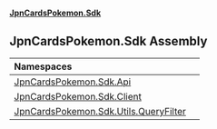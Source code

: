#### [JpnCardsPokemon.Sdk](index.md 'index')

## JpnCardsPokemon.Sdk Assembly

| Namespaces | |
| :--- | :--- |
| [JpnCardsPokemon.Sdk.Api](JpnCardsPokemon.Sdk.Api.md 'JpnCardsPokemon.Sdk.Api') | |
| [JpnCardsPokemon.Sdk.Client](JpnCardsPokemon.Sdk.Client.md 'JpnCardsPokemon.Sdk.Client') | |
| [JpnCardsPokemon.Sdk.Utils.QueryFilter](JpnCardsPokemon.Sdk.Utils.QueryFilter.md 'JpnCardsPokemon.Sdk.Utils.QueryFilter') | |
